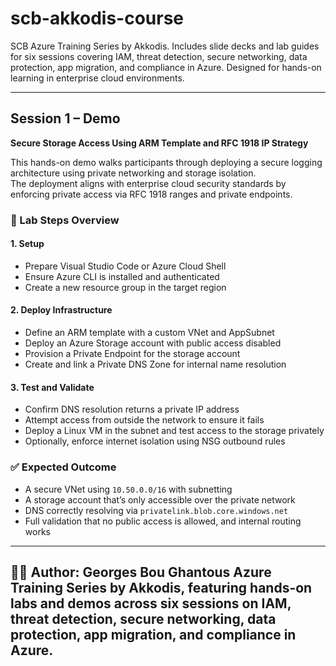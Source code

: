 # scb-akkodis-course
SCB Azure Training Series by Akkodis. Includes slide decks and lab guides for six sessions covering IAM, threat detection, secure networking, data protection, app migration, and compliance in Azure. Designed for hands-on learning in enterprise cloud environments.

---
## Session 1 – Demo  
**Secure Storage Access Using ARM Template and RFC 1918 IP Strategy**

This hands-on demo walks participants through deploying a secure logging architecture using private networking and storage isolation.  
The deployment aligns with enterprise cloud security standards by enforcing private access via RFC 1918 ranges and private endpoints.

### 🔧 Lab Steps Overview

#### 1. Setup
- Prepare Visual Studio Code or Azure Cloud Shell  
- Ensure Azure CLI is installed and authenticated  
- Create a new resource group in the target region  

#### 2. Deploy Infrastructure
- Define an ARM template with a custom VNet and AppSubnet  
- Deploy an Azure Storage account with public access disabled  
- Provision a Private Endpoint for the storage account  
- Create and link a Private DNS Zone for internal name resolution  

#### 3. Test and Validate
- Confirm DNS resolution returns a private IP address  
- Attempt access from outside the network to ensure it fails  
- Deploy a Linux VM in the subnet and test access to the storage privately  
- Optionally, enforce internet isolation using NSG outbound rules  

### ✅ Expected Outcome
- A secure VNet using `10.50.0.0/16` with subnetting  
- A storage account that’s only accessible over the private network  
- DNS correctly resolving via `privatelink.blob.core.windows.net`  
- Full validation that no public access is allowed, and internal routing works

---
👨‍💻 Author: Georges Bou Ghantous
Azure Training Series by Akkodis, featuring hands-on labs and demos across six sessions on IAM, threat detection, secure networking, data protection, app migration, and compliance in Azure.
---
